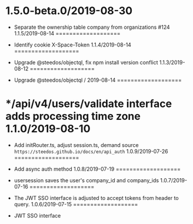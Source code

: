  1.5.0-beta.0/2019-08-30
===================

  * Separate the ownership table company from organizations #124
1.1.5/2019-08-14
===================

  * Identify cookie X-Space-Token
1.1.4/2019-08-14
===================

  * Upgrade @steedos/objectql, fix npm install version conflict
1.1.3/2019-08-12
===================

  * Upgrade @steedos/objectql / 2019-08-14
===================

  */api/v4/users/validate interface adds processing time zone
1.1.0/2019-08-10
===================

  * Add initRouter.ts, adjust session.ts, demand source `https://steedos.github.io/docs/en/api_auth`
1.0.9/2019-07-26
===================

  * Add async auth method
1.0.8/2019-07-19
===================

  * usersession saves the user's company_id and company_ids
1.0.7/2019-07-16
===================

  * The JWT SSO interface is adjusted to accept tokens from header to query.
1.0.6/2019-07-15
===================

  * JWT SSO interface
